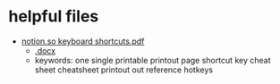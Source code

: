 # helpful files

* [notion.so keyboard shortcuts.pdf](https://github.com/drftls/drftls/blob/main/Notion.so%20Keyboard%20Shortcuts.pdf)
  * [.docx](https://github.com/drftls/drftls/blob/main/Notion.so%20Keyboard%20Shortcuts.docx) 
  * keywords: one single printable printout page shortcut key cheat sheet cheatsheet printout out reference hotkeys

